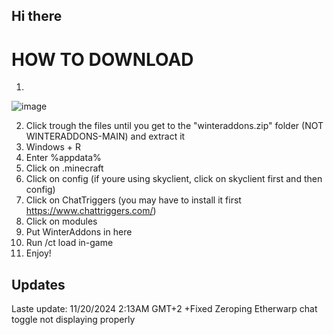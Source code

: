 ## Hi there 

# HOW TO DOWNLOAD
1.
![image](https://github.com/user-attachments/assets/14760cc5-433b-4b4d-9910-e3c9ecdd990d)

2. Click trough the files until you get to the "winteraddons.zip" folder (NOT WINTERADDONS-MAIN) and extract it
3. Windows + R
4. Enter %appdata%
5. Click on .minecraft
6. Click on config (if youre using skyclient, click on skyclient first and then config)
7. Click on ChatTriggers (you may have to install it first https://www.chattriggers.com/)
8. Click on modules
9. Put WinterAddons in here
10. Run /ct load in-game
11. Enjoy!


## Updates
Laste update: 11/20/2024 2:13AM GMT+2
+Fixed Zeroping Etherwarp chat toggle not displaying properly
<!--
**WinterAddons/WinterAddons** is a ✨ _special_ ✨ repository because its `README.md` (this file) appears on your GitHub profile.

Here are some ideas to get you started:

- 🔭 I’m currently working on ...
- 🌱 I’m currently learning ...
- 👯 I’m looking to collaborate on ...
- 🤔 I’m looking for help with ...
- 💬 Ask me about ...
- 📫 How to reach me: ...
- 😄 Pronouns: ...
- ⚡ Fun fact: ...
-->
